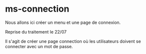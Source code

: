 # ms-connection
Nous allons ici créer un menu et une page de connexion.

Reprise du traitement le 22/07

Il s'agit de créer une page connection où les utilisateurs doivent se connecter avec un mot de passe.